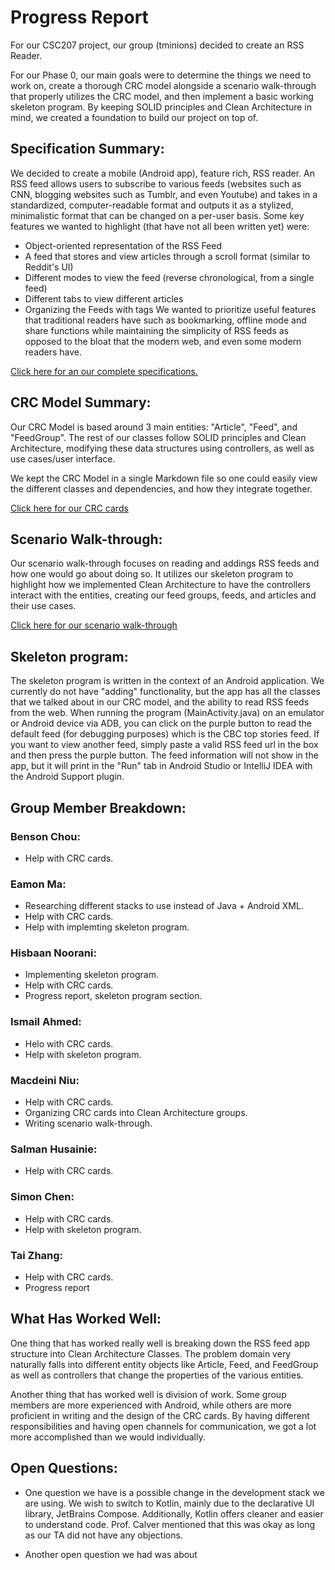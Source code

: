 # Progress Report
For our CSC207 project, our group (tminions) decided to create an RSS Reader.

For our Phase 0, our main goals were to determine the things we need to work on, create a thorough CRC model alongside a scenario walk-through that properly utilizes the CRC model, and then implement a basic working skeleton program. By keeping SOLID principles and Clean Architecture in mind, we created a foundation to build our project on top of.

## Specification Summary:
We decided to create a mobile (Android app), feature rich, RSS reader. An RSS feed allows users to subscribe to various feeds (websites such as CNN, blogging websites such as Tumblr, and even Youtube) and takes in a standardized, computer-readable format and outputs it as a stylized, minimalistic format that can be changed on a per-user basis. Some key features we wanted to highlight (that have not all been written yet) were:
- Object-oriented representation of the RSS Feed
- A feed that stores and view articles through a scroll format (similar to Reddit's UI)
- Different modes to view the feed (reverse chronological, from a single feed)
- Different tabs to view different articles
- Organizing the Feeds with tags
We wanted to prioritize useful features that traditional readers have such as bookmarking, offline mode and share functions while maintaining the simplicity of RSS feeds as opposed to the bloat that the modern web, and even some modern readers have.

[Click here for an our complete specifications.](https://github.com/tminions/binocularss/blob/main/phase0/specification.md)

## CRC Model Summary:
Our CRC Model is based around 3 main entities: "Article", "Feed", and "FeedGroup". The rest of our classes follow SOLID principles and Clean Architecture, modifying these data structures using controllers, as well as use cases/user interface. 

We kept the CRC Model in a single Markdown file so one could easily view the different classes and dependencies, and how they integrate together.

[Click here for our CRC cards](https://github.com/tminions/binocularss/blob/main/phase0/crc.md)

## Scenario Walk-through:

Our scenario walk-through focuses on reading and addings RSS feeds and how one would go about doing so. It utilizes our skeleton program to highlight how we implemented Clean Architecture to have the controllers interact with the entities, creating our feed groups, feeds, and articles and their use cases.

[Click here for our scenario walk-through](https://github.com/tminions/binocularss/blob/main/phase0/walk-through.md)

## Skeleton program:

The skeleton program is written in the context of an Android application. We currently do not have "adding" functionality, but the app has all the classes that we talked about in our CRC model, and the ability to read RSS feeds from the web. When running the program (MainActivity.java) on an emulator or Android device via ADB, you can click on the purple button to read the default feed (for debugging purposes) which is the CBC top stories feed. If you want to view another feed, simply paste a valid RSS feed url in the box and then press the purple button. The feed information will not show in the app, but it will print in the "Run" tab in Android Studio or IntelliJ IDEA with the Android Support plugin.

## Group Member Breakdown:

### Benson Chou:
- Help with CRC cards.

### Eamon Ma:
- Researching different stacks to use instead of Java + Android XML.
- Help with CRC cards.
- Help with implemting skeleton program.

### Hisbaan Noorani:
- Implementing skeleton program.
- Help with CRC cards.
- Progress report, skeleton program section.

### Ismail Ahmed:
- Helo with CRC cards.
- Help with skeleton program.

### Macdeini Niu:
- Help with CRC cards.
- Organizing CRC cards into Clean Architecture groups.
- Writing scenario walk-through.

### Salman Husainie:
- Help with CRC cards.

### Simon Chen:
- Help with CRC cards.
- Help with skeleton program.

### Tai Zhang:
- Help with CRC cards.
- Progress report

## What Has Worked Well:
One thing that has worked really well is breaking down the RSS feed app structure into Clean Architecture Classes. The problem domain very naturally falls into different entity objects like Article, Feed, and FeedGroup as well as controllers that change the properties of the various entities.

Another thing that has worked well is division of work. Some group members are more experienced with Android, while others are more proficient in writing and the design of the CRC cards. By having different responsibilities and having open channels for communication, we got a lot more accomplished than we would individually.

## Open Questions:
- One question we have is a possible change in the development stack we are using. We wish to switch to Kotlin, mainly due to the declarative UI library, JetBrains Compose. Additionally, Kotlin offers cleaner and easier to understand code. Prof. Calver mentioned that this was okay as long as our TA did not have any objections.

- Another open question we had was about
